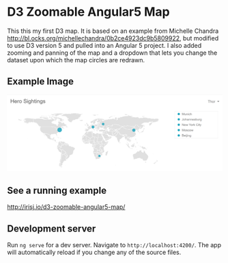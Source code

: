 # D3 Zoomable Angular5 Map

This this my first D3 map. It is based on an example from Michelle Chandra http://bl.ocks.org/michellechandra/0b2ce4923dc9b5809922, but modified to use D3 version 5 and pulled into an Angular 5 project. I also added zooming and panning of the map and a dropdown that lets you change the dataset upon which the map circles are redrawn.

## Example Image
![Map](src/assets/map.png?raw=true "Title")

## See a running example
http://irisj.io/d3-zoomable-angular5-map/

## Development server

Run `ng serve` for a dev server. Navigate to `http://localhost:4200/`. The app will automatically reload if you change any of the source files.

<!-- ## Code scaffolding

Run `ng generate component component-name` to generate a new component. You can also use `ng generate directive|pipe|service|class|guard|interface|enum|module`.

## Build

Run `ng build` to build the project. The build artifacts will be stored in the `dist/` directory. Use the `--prod` flag for a production build.

## Running unit tests

Run `ng test` to execute the unit tests via [Karma](https://karma-runner.github.io).

## Running end-to-end tests

Run `ng e2e` to execute the end-to-end tests via [Protractor](http://www.protractortest.org/).

## Further help

To get more help on the Angular CLI use `ng help` or go check out the [Angular CLI README](https://github.com/angular/angular-cli/blob/master/README.md). -->
